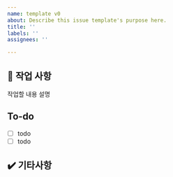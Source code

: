 ```yaml
---
name: template v0
about: Describe this issue template's purpose here.
title: ''
labels: ''
assignees: ''

---
```


## 📑 작업 사항
작업할 내용 설명

## To-do
- [ ] todo
- [ ] todo

## ✔️ 기타사항
